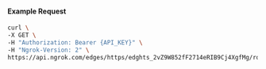 <!-- Code generated for API Clients. DO NOT EDIT. -->
#### Example Request
```bash
curl \
-X GET \
-H "Authorization: Bearer {API_KEY}" \
-H "Ngrok-Version: 2" \
https://api.ngrok.com/edges/https/edghts_2vZ9W852fF2714eRIB9Cj4XgfMg/routes/edghtsrt_2vZ9W9ogEPCILWFibDYfyn3zLFh/saml
